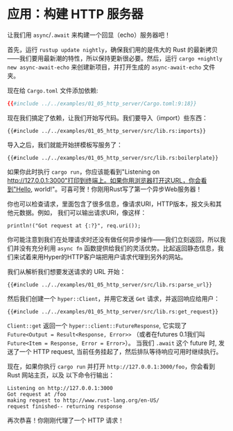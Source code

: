 # 应用：构建 HTTP 服务器

让我们用 `async`/`.await` 来构建一个回显（echo）服务器吧！

首先，运行 `rustup update nightly`，确保我们用的是伟大的 Rust 的最新拷贝——我们要用最新潮的特性，所以保持更新很必要。然后，运行 `cargo +nightly new async-await-echo` 来创建新项目，并打开生成的 `async-await-echo` 文件夹。

现在给 `Cargo.toml` 文件添加依赖:

```toml
{{#include ../../examples/01_05_http_server/Cargo.toml:9:18}}
```

现在我们搞定了依赖，让我们开始写代码。我们要导入（import）些东西：

```rust,ignore
{{#include ../../examples/01_05_http_server/src/lib.rs:imports}}
```

导入之后，我们就能开始拼模板写服务了：

```rust,ignore
{{#include ../../examples/01_05_http_server/src/lib.rs:boilerplate}}
```

如果你此时执行 `cargo run`，你应该能看到"Listening on http://127.0.0.1:3000"打印到终端上。如果你用浏览器打开这URL，你会看到"Hello, world!"。可喜可贺！你刚用Rust写了第一个异步Web服务器！

你也可以检查请求，里面包含了很多信息，像请求URI，HTTP版本，报文头和其他元数据。例如， 我们可以输出请求URI，像这样：

```rust,ignore
println!("Got request at {:?}", req.uri());
```

你可能注意到我们在处理请求时还没有做任何异步操作——我们立刻返回，所以我们并没有充分利用 `async fn` 函数提供给我们的灵活优势。比起返回静态信息，我们来试着来用Hyper的HTTP客户端把用户请求代理到另外的网站。

我们从解析我们想要发送请求的 URL 开始：

```rust,ignore
{{#include ../../examples/01_05_http_server/src/lib.rs:parse_url}}
```

然后我们创建一个 `hyper::Client`，并用它发送 `Get` 请求，并返回响应给用户：

```rust,ignore
{{#include ../../examples/01_05_http_server/src/lib.rs:get_request}}
```

`Client::get` 返回一个 `hyper::client::FutureResponse`, 它实现了 `Future<Output = Result<Response, Error>>` （或者在futures 0.1我们叫 `Future<Item = Response, Error = Error>`）。 当我们 `.await` 这个 future 时, 发送了一个 HTTP request, 当前任务挂起了，然后排队等待响应可用时继续执行。

现在，如果你执行 `cargo run` 并打开 `http://127.0.0.1:3000/foo`，你会看到 Rust 网站主页，以及 以下命令行输出：

```
Listening on http://127.0.0.1:3000
Got request at /foo
making request to http://www.rust-lang.org/en-US/
request finished-- returning response
```

再次恭喜！你刚刚代理了一个 HTTP 请求！
